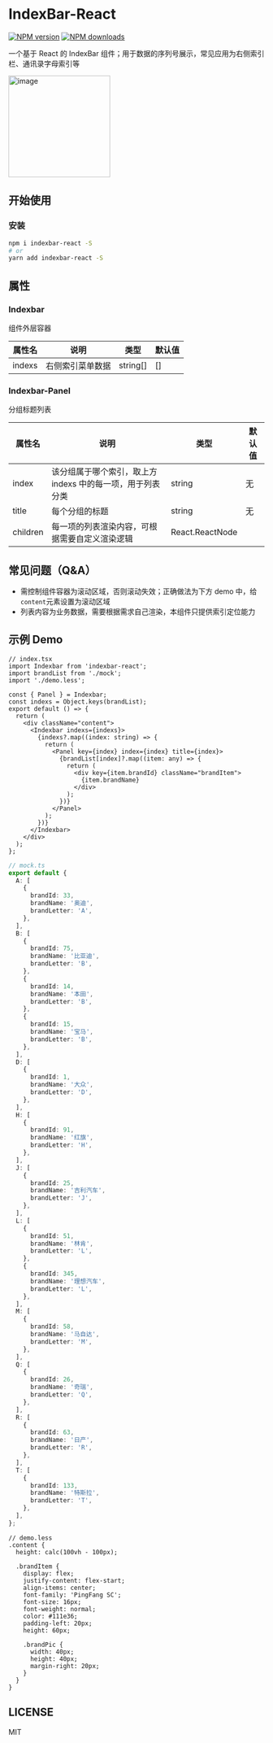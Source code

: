 # IndexBar-React

[![NPM version](https://img.shields.io/npm/v/indexbar-react.svg?style=flat)](https://npmjs.org/package/indexbar-react)
[![NPM downloads](https://img.shields.io/badge/downloads-17.9%20kB-brightgreen)](https://www.npmjs.com/package/indexbar-react)

一个基于 React 的 IndexBar 组件；用于数据的序列号展示，常见应用为右侧索引栏、通讯录字母索引等

<img width="200" alt="image" src="https://github.com/sorryljt/IndexBar-react/assets/56460015/7b9bfd48-afba-4613-9c7a-74022659bb9a">

## 开始使用

### 安装

```bash
npm i indexbar-react -S
# or
yarn add indexbar-react -S
```

## 属性

### Indexbar

组件外层容器

| 属性名 | 说明             | 类型     | 默认值 |
| ------ | ---------------- | -------- | ------ |
| indexs | 右侧索引菜单数据 | string[] | []     |

### Indexbar-Panel

分组标题列表

| 属性名   | 说明                                                       | 类型            | 默认值 |
| -------- | ---------------------------------------------------------- | --------------- | ------ |
| index    | 该分组属于哪个索引，取上方 indexs 中的每一项，用于列表分类 | string          | 无     |
| title    | 每个分组的标题                                             | string          | 无     |
| children | 每一项的列表渲染内容，可根据需要自定义渲染逻辑             | React.ReactNode |        |

## 常见问题（Q&A）

- 需控制组件容器为滚动区域，否则滚动失效；正确做法为下方 demo 中，给`content`元素设置为滚动区域
- 列表内容为业务数据，需要根据需求自己渲染，本组件只提供索引定位能力

## 示例 Demo

```tsx
// index.tsx
import Indexbar from 'indexbar-react';
import brandList from './mock';
import './demo.less';

const { Panel } = Indexbar;
const indexs = Object.keys(brandList);
export default () => {
  return (
    <div className="content">
      <Indexbar indexs={indexs}>
        {indexs?.map((index: string) => {
          return (
            <Panel key={index} index={index} title={index}>
              {brandList[index]?.map((item: any) => {
                return (
                  <div key={item.brandId} className="brandItem">
                    {item.brandName}
                  </div>
                );
              })}
            </Panel>
          );
        })}
      </Indexbar>
    </div>
  );
};
```

```ts
// mock.ts
export default {
  A: [
    {
      brandId: 33,
      brandName: '奥迪',
      brandLetter: 'A',
    },
  ],
  B: [
    {
      brandId: 75,
      brandName: '比亚迪',
      brandLetter: 'B',
    },
    {
      brandId: 14,
      brandName: '本田',
      brandLetter: 'B',
    },
    {
      brandId: 15,
      brandName: '宝马',
      brandLetter: 'B',
    },
  ],
  D: [
    {
      brandId: 1,
      brandName: '大众',
      brandLetter: 'D',
    },
  ],
  H: [
    {
      brandId: 91,
      brandName: '红旗',
      brandLetter: 'H',
    },
  ],
  J: [
    {
      brandId: 25,
      brandName: '吉利汽车',
      brandLetter: 'J',
    },
  ],
  L: [
    {
      brandId: 51,
      brandName: '林肯',
      brandLetter: 'L',
    },
    {
      brandId: 345,
      brandName: '理想汽车',
      brandLetter: 'L',
    },
  ],
  M: [
    {
      brandId: 58,
      brandName: '马自达',
      brandLetter: 'M',
    },
  ],
  Q: [
    {
      brandId: 26,
      brandName: '奇瑞',
      brandLetter: 'Q',
    },
  ],
  R: [
    {
      brandId: 63,
      brandName: '日产',
      brandLetter: 'R',
    },
  ],
  T: [
    {
      brandId: 133,
      brandName: '特斯拉',
      brandLetter: 'T',
    },
  ],
};
```

```less
// demo.less
.content {
  height: calc(100vh - 100px);

  .brandItem {
    display: flex;
    justify-content: flex-start;
    align-items: center;
    font-family: 'PingFang SC';
    font-size: 16px;
    font-weight: normal;
    color: #111e36;
    padding-left: 20px;
    height: 60px;

    .brandPic {
      width: 40px;
      height: 40px;
      margin-right: 20px;
    }
  }
}
```

## LICENSE

MIT
